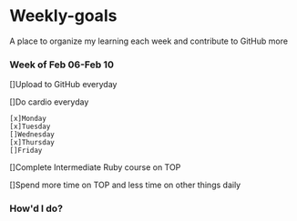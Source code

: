 # Weekly-goals
A place to organize my learning each week and contribute to GitHub more

### Week of Feb 06-Feb 10

[]Upload to GitHub everyday

[]Do cardio everyday

    [x]Monday
    [x]Tuesday
    []Wednesday
    [x]Thursday
    []Friday

[]Complete Intermediate Ruby course on TOP

[]Spend more time on TOP and less time on other things daily

### How'd I do?

